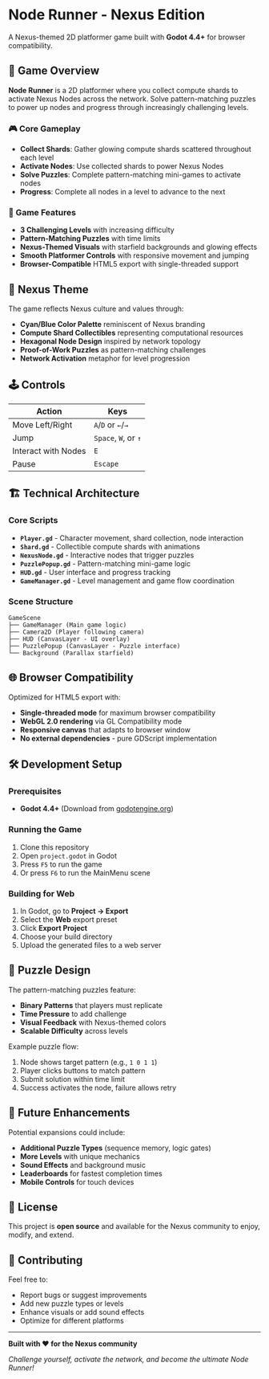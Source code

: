 # Node Runner - Nexus Edition

A Nexus-themed 2D platformer game built with **Godot 4.4+** for browser compatibility.

## 🚀 Game Overview

**Node Runner** is a 2D platformer where you collect compute shards to activate Nexus Nodes across the network. Solve pattern-matching puzzles to power up nodes and progress through increasingly challenging levels.

### 🎮 Core Gameplay

- **Collect Shards**: Gather glowing compute shards scattered throughout each level
- **Activate Nodes**: Use collected shards to power Nexus Nodes
- **Solve Puzzles**: Complete pattern-matching mini-games to activate nodes
- **Progress**: Complete all nodes in a level to advance to the next

### 🎯 Game Features

- **3 Challenging Levels** with increasing difficulty
- **Pattern-Matching Puzzles** with time limits
- **Nexus-Themed Visuals** with starfield backgrounds and glowing effects
- **Smooth Platformer Controls** with responsive movement and jumping
- **Browser-Compatible** HTML5 export with single-threaded support

## 🎨 Nexus Theme

The game reflects Nexus culture and values through:

- **Cyan/Blue Color Palette** reminiscent of Nexus branding
- **Compute Shard Collectibles** representing computational resources
- **Hexagonal Node Design** inspired by network topology
- **Proof-of-Work Puzzles** as pattern-matching challenges
- **Network Activation** metaphor for level progression

## 🕹️ Controls

| Action              | Keys                 |
| ------------------- | -------------------- |
| Move Left/Right     | `A`/`D` or `←`/`→`   |
| Jump                | `Space`, `W`, or `↑` |
| Interact with Nodes | `E`                  |
| Pause               | `Escape`             |

## 🏗️ Technical Architecture

### Core Scripts

- **`Player.gd`** - Character movement, shard collection, node interaction
- **`Shard.gd`** - Collectible compute shards with animations
- **`NexusNode.gd`** - Interactive nodes that trigger puzzles
- **`PuzzlePopup.gd`** - Pattern-matching mini-game logic
- **`HUD.gd`** - User interface and progress tracking
- **`GameManager.gd`** - Level management and game flow coordination

### Scene Structure

```
GameScene
├── GameManager (Main game logic)
├── Camera2D (Player following camera)
├── HUD (CanvasLayer - UI overlay)
├── PuzzlePopup (CanvasLayer - Puzzle interface)
└── Background (Parallax starfield)
```

## 🌐 Browser Compatibility

Optimized for HTML5 export with:

- **Single-threaded mode** for maximum browser compatibility
- **WebGL 2.0 rendering** via GL Compatibility mode
- **Responsive canvas** that adapts to browser window
- **No external dependencies** - pure GDScript implementation

## 🛠️ Development Setup

### Prerequisites

- **Godot 4.4+** (Download from [godotengine.org](https://godotengine.org))

### Running the Game

1. Clone this repository
2. Open `project.godot` in Godot
3. Press `F5` to run the game
4. Or press `F6` to run the MainMenu scene

### Building for Web

1. In Godot, go to **Project → Export**
2. Select the **Web** export preset
3. Click **Export Project**
4. Choose your build directory
5. Upload the generated files to a web server

## 🎲 Puzzle Design

The pattern-matching puzzles feature:

- **Binary Patterns** that players must replicate
- **Time Pressure** to add challenge
- **Visual Feedback** with Nexus-themed colors
- **Scalable Difficulty** across levels

Example puzzle flow:

1. Node shows target pattern (e.g., `1 0 1 1`)
2. Player clicks buttons to match pattern
3. Submit solution within time limit
4. Success activates the node, failure allows retry

## 🚀 Future Enhancements

Potential expansions could include:

- **Additional Puzzle Types** (sequence memory, logic gates)
- **More Levels** with unique mechanics
- **Sound Effects** and background music
- **Leaderboards** for fastest completion times
- **Mobile Controls** for touch devices

## 📄 License

This project is **open source** and available for the Nexus community to enjoy, modify, and extend.

## 🤝 Contributing

Feel free to:

- Report bugs or suggest improvements
- Add new puzzle types or levels
- Enhance visuals or add sound effects
- Optimize for different platforms

---

**Built with ❤️ for the Nexus community**

_Challenge yourself, activate the network, and become the ultimate Node Runner!_
